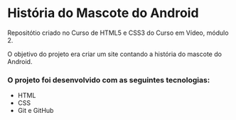 # História do Mascote do Android

Repositótio criado no Curso de HTML5 e CSS3 do Curso em Vídeo, módulo 2.

O objetivo do projeto era criar um site contando a história do mascote do Android.

### O projeto foi desenvolvido com as seguintes tecnologias:

- HTML
- CSS
- Git e  GitHub
